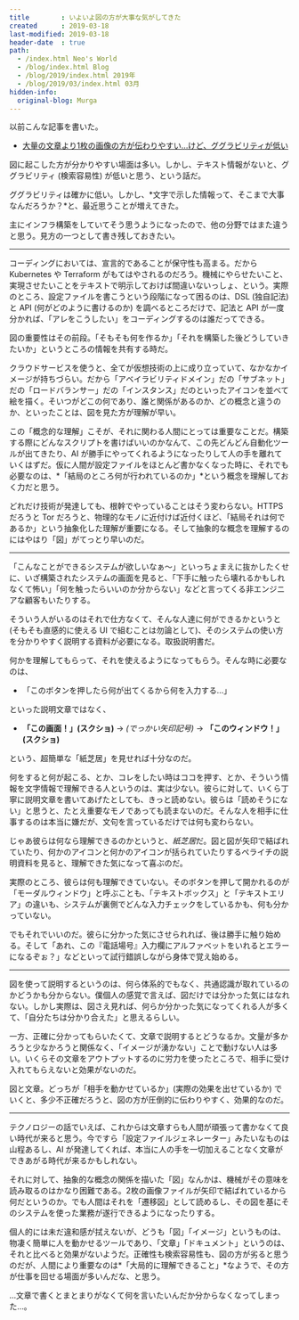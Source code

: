 ```yaml
---
title        : いよいよ図の方が大事な気がしてきた
created      : 2019-03-18
last-modified: 2019-03-18
header-date  : true
path:
  - /index.html Neo's World
  - /blog/index.html Blog
  - /blog/2019/index.html 2019年
  - /blog/2019/03/index.html 03月
hidden-info:
  original-blog: Murga
---
```


以前こんな記事を書いた。

- [大量の文章より1枚の画像の方が伝わりやすい…けど、ググラビリティが低い](/blog/2018/11/25-01.html)

図に起こした方が分かりやすい場面は多い。しかし、テキスト情報がないと、ググラビリティ (検索容易性) が低いと思う、という話だ。

ググラビリティは確かに低い。しかし、*文字で示した情報って、そこまで大事なんだろうか？*と、最近思うことが増えてきた。

主にインフラ構築をしていてそう思うようになったので、他の分野ではまた違うと思う。見方の一つとして書き残しておきたい。

---

コーディングにおいては、宣言的であることが保守性も高まる。だから Kubernetes や Terraform がもてはやされるのだろう。機械にやらせたいこと、実現させたいことをテキストで明示しておけば間違いないっしょ、という。実際のところ、設定ファイルを書こうという段階になって困るのは、DSL (独自記法) と API (何がどのように書けるのか) を調べるところだけで、記法と API が一度分かれば、「アレをこうしたい」をコーディングするのは誰だってできる。

図の重要性はその前段。「そもそも何を作るか」「それを構築した後どうしていきたいか」というところの情報を共有する時だ。

クラウドサービスを使うと、全てが仮想技術の上に成り立っていて、なかなかイメージが持ちづらい。だから「アベイラビリティドメイン」だの「サブネット」だの「ロードバランサー」だの「インスタンス」だのといったアイコンを並べて絵を描く。そいつがどこの何であり、誰と関係があるのか、どの概念と違うのか、といったことは、図を見た方が理解が早い。

この「概念的な理解」こそが、それに関わる人間にとっては重要なことだ。構築する際にどんなスクリプトを書けばいいのかなんて、この先どんどん自動化ツールが出てきたり、AI が勝手にやってくれるようになったりして人の手を離れていくはずだ。仮に人間が設定ファイルをほとんど書かなくなった時に、それでも必要なのは、*「結局のところ何が行われているのか」*という概念を理解しておく力だと思う。

どれだけ技術が発達しても、根幹でやっていることはそう変わらない。HTTPS だろうと Tor だろうと、物理的なモノに近付けば近付くほど、「結局それは何であるか」という抽象化した理解が重要になる。そして抽象的な概念を理解するのにはやはり「図」がてっとり早いのだ。

---

「こんなことができるシステムが欲しいなぁ〜」といっちょまえに抜かしたくせに、いざ構築されたシステムの画面を見ると、「下手に触ったら壊れるかもしれなくて怖い」「何を触ったらいいのか分からない」などと言ってくる非エンジニアな顧客もいたりする。

そういう人がいるのはそれで仕方なくて、そんな人達に何ができるかというと (そもそも直感的に使える UI で組むことは勿論として)、そのシステムの使い方を分かりやすく説明する資料が必要になる。取扱説明書だ。

何かを理解してもらって、それを使えるようになってもらう。そんな時に必要なのは、

- 「このボタンを押したら何が出てくるから何を入力する…」

といった説明文章ではなく、

- **「この画面！」(スクショ)** → *(でっかい矢印記号)* → **「このウィンドウ！」(スクショ)**

という、超簡単な「紙芝居」を見せれば十分なのだ。

何をすると何が起こる、とか、コレをしたい時はココを押す、とか、そういう情報を文字情報で理解できる人というのは、実は少ない。彼らに対して、いくら丁寧に説明文章を書いてあげたとしても、きっと読めない。彼らは「読めそうにない」と思うと、たとえ重要なモノであっても読まないのだ。そんな人を相手に仕事するのは本当に嫌だが、文句を言っているだけでは何も変わらない。

じゃあ彼らは何なら理解できるのかというと、*紙芝居*だ。図と図が矢印で結ばれていたり、何かのアイコンと何かのアイコンが括られていたりするペライチの説明資料を見ると、理解できた気になって喜ぶのだ。

実際のところ、彼らは何も理解できていない。そのボタンを押して開かれるのが「モーダルウィンドウ」と呼ぶことも、「テキストボックス」と「テキストエリア」の違いも、システムが裏側でどんな入力チェックをしているかも、何も分かっていない。

でもそれでいいのだ。彼らに分かった気にさせられれば、後は勝手に触り始める。そして「あれ、この『電話場号』入力欄にアルファベットをいれるとエラーになるぞぉ？」などといって試行錯誤しながら身体で覚え始める。

---

図を使って説明するというのは、何ら体系的でもなく、共通認識が取れているのかどうかも分からない。僕個人の感覚で言えば、図だけでは分かった気にはなれない。しかし実際は、図さえ見れば、何らか分かった気になってくれる人が多くて、「自分たちは分かり合えた」と思えるらしい。

一方、正確に分かってもらいたくて、文章で説明するとどうなるか。文量が多かろうと少なかろうと関係なく、「イメージが湧かない」ことで動けない人は多い。いくらその文章をアウトプットするのに労力を使ったところで、相手に受け入れてもらえないと効果がないのだ。

図と文章。どっちが「相手を動かせているか」(実際の効果を出せているか) でいくと、多少不正確だろうと、図の方が圧倒的に伝わりやすく、効果的なのだ。

---

テクノロジーの話でいえば、これからは文章すらも人間が頑張って書かなくて良い時代が来ると思う。今ですら「設定ファイルジェネレーター」みたいなものは山程あるし、AI が発達してくれば、本当に人の手を一切加えることなく文章ができあがる時代が来るかもしれない。

それに対して、抽象的な概念の関係を描いた「図」なんかは、機械がその意味を読み取るのはかなり困難である。2枚の画像ファイルが矢印で結ばれているから何だというのか。でも人間はそれを「遷移図」として読めるし、その図を基にそのシステムを使った業務が遂行できるようになったりする。

個人的には未だ違和感が拭えないが、どうも「図」「イメージ」というものは、物凄く簡単に人を動かせるツールであり、「文章」「ドキュメント」というのは、それと比べると効果がないようだ。正確性も検索容易性も、図の方が劣ると思うのだが、人間により重要なのは*「大局的に理解できること」*なようで、その方が仕事を回せる場面が多いんだな、と思う。

…文章で書くとまとまりがなくて何を言いたいんだか分からなくなってしまった…。
